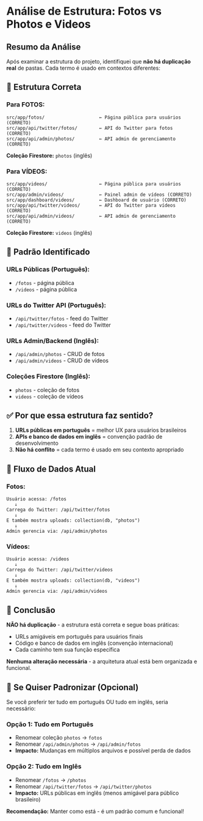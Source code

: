 # Análise de Estrutura: Fotos vs Photos e Videos

## Resumo da Análise

Após examinar a estrutura do projeto, identifiquei que **não há duplicação real** de pastas. Cada termo é usado em contextos diferentes:

## 📁 Estrutura Correta

### Para FOTOS:
```
src/app/fotos/                    ← Página pública para usuários (CORRETO)
src/app/api/twitter/fotos/        ← API do Twitter para fotos (CORRETO)
src/app/api/admin/photos/         ← API admin de gerenciamento (CORRETO)
```

**Coleção Firestore:** `photos` (inglês)

### Para VÍDEOS:
```
src/app/videos/                   ← Página pública para usuários (CORRETO)
src/app/admin/videos/             ← Painel admin de vídeos (CORRETO)
src/app/dashboard/videos/         ← Dashboard de usuário (CORRETO)
src/app/api/twitter/videos/       ← API do Twitter para vídeos (CORRETO)
src/app/api/admin/videos/         ← API admin de gerenciamento (CORRETO)
```

**Coleção Firestore:** `videos` (inglês)

## 🎯 Padrão Identificado

### URLs Públicas (Português):
- `/fotos` - página pública
- `/videos` - página pública

### URLs do Twitter API (Português):
- `/api/twitter/fotos` - feed do Twitter
- `/api/twitter/videos` - feed do Twitter

### URLs Admin/Backend (Inglês):
- `/api/admin/photos` - CRUD de fotos
- `/api/admin/videos` - CRUD de vídeos

### Coleções Firestore (Inglês):
- `photos` - coleção de fotos
- `videos` - coleção de vídeos

## ✅ Por que essa estrutura faz sentido?

1. **URLs públicas em português** = melhor UX para usuários brasileiros
2. **APIs e banco de dados em inglês** = convenção padrão de desenvolvimento
3. **Não há conflito** = cada termo é usado em seu contexto apropriado

## 🔄 Fluxo de Dados Atual

### Fotos:
```
Usuário acessa: /fotos
   ↓
Carrega do Twitter: /api/twitter/fotos
   ↓
E também mostra uploads: collection(db, "photos")
   ↓
Admin gerencia via: /api/admin/photos
```

### Vídeos:
```
Usuário acessa: /videos
   ↓
Carrega do Twitter: /api/twitter/videos
   ↓
E também mostra uploads: collection(db, "videos")
   ↓
Admin gerencia via: /api/admin/videos
```

## 📝 Conclusão

**NÃO há duplicação** - a estrutura está correta e segue boas práticas:
- URLs amigáveis em português para usuários finais
- Código e banco de dados em inglês (convenção internacional)
- Cada caminho tem sua função específica

**Nenhuma alteração necessária** - a arquitetura atual está bem organizada e funcional.

## 🔧 Se Quiser Padronizar (Opcional)

Se você preferir ter tudo em português OU tudo em inglês, seria necessário:

### Opção 1: Tudo em Português
- Renomear coleção `photos` → `fotos`
- Renomear `/api/admin/photos` → `/api/admin/fotos`
- **Impacto:** Mudanças em múltiplos arquivos e possível perda de dados

### Opção 2: Tudo em Inglês  
- Renomear `/fotos` → `/photos`
- Renomear `/api/twitter/fotos` → `/api/twitter/photos`
- **Impacto:** URLs públicas em inglês (menos amigável para público brasileiro)

**Recomendação:** Manter como está - é um padrão comum e funcional!
